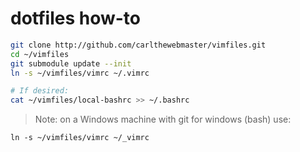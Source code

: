 # dotfiles how-to



```bash
git clone http://github.com/carlthewebmaster/vimfiles.git 
cd ~/vimfiles
git submodule update --init
ln -s ~/vimfiles/vimrc ~/.vimrc

# If desired:
cat ~/vimfiles/local-bashrc >> ~/.bashrc
```

> Note: on a Windows machine with git for windows (bash) use:

```
ln -s ~/vimfiles/vimrc ~/_vimrc
```
